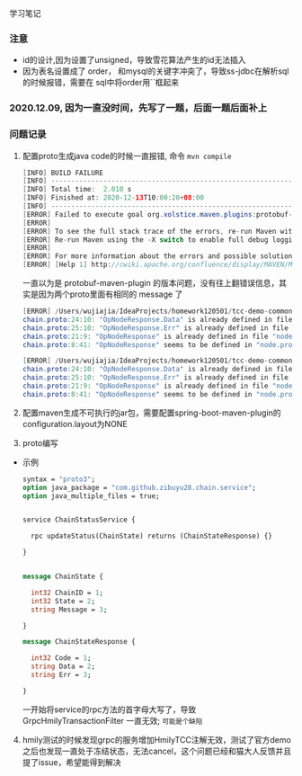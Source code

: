 学习笔记
### 注意
* id的设计,因为设置了unsigned，导致雪花算法产生的id无法插入
* 因为表名设置成了 order， 和mysql的关键字冲突了，导致ss-jdbc在解析sql的时候报错，需要在 sql中将order用``框起来


### 2020.12.09, 因为一直没时间，先写了一题，后面一题后面补上

### 问题记录
1. 配置proto生成java code的时候一直报错, 命令 `mvn compile`
    ```java
   [INFO] BUILD FAILURE
   [INFO] ------------------------------------------------------------------------
   [INFO] Total time:  2.010 s
   [INFO] Finished at: 2020-12-13T10:00:20+08:00
   [INFO] ------------------------------------------------------------------------
   [ERROR] Failed to execute goal org.xolstice.maven.plugins:protobuf-maven-plugin:0.6.1:compile (default) on project tcc-demo-common: protoc did not exit cleanly. Review output for more information. -> [Help 1]
   [ERROR] 
   [ERROR] To see the full stack trace of the errors, re-run Maven with the -e switch.
   [ERROR] Re-run Maven using the -X switch to enable full debug logging.
   [ERROR] 
   [ERROR] For more information about the errors and possible solutions, please read the following articles:
   [ERROR] [Help 1] http://cwiki.apache.org/confluence/display/MAVEN/MojoFailureException
    ```
   一直以为是 protobuf-maven-plugin 的版本问题，没有往上翻错误信息，其实是因为两个proto里面有相同的 message 了
   ```java
   [ERROR] /Users/wujiajia/IdeaProjects/homework120501/tcc-demo-common/src/main/proto/node.proto [0:0]: chain.proto:23:9: "OpNodeResponse.Code" is already defined in file "node.proto".
   chain.proto:24:10: "OpNodeResponse.Data" is already defined in file "node.proto".
   chain.proto:25:10: "OpNodeResponse.Err" is already defined in file "node.proto".
   chain.proto:21:9: "OpNodeResponse" is already defined in file "node.proto".
   chain.proto:8:41: "OpNodeResponse" seems to be defined in "node.proto", which is not imported by "chain.proto".  To use it here, please add the necessary import.
   
   [ERROR] /Users/wujiajia/IdeaProjects/homework120501/tcc-demo-common/src/main/proto/chain.proto [0:0]: chain.proto:23:9: "OpNodeResponse.Code" is already defined in file "node.proto".
   chain.proto:24:10: "OpNodeResponse.Data" is already defined in file "node.proto".
   chain.proto:25:10: "OpNodeResponse.Err" is already defined in file "node.proto".
   chain.proto:21:9: "OpNodeResponse" is already defined in file "node.proto".
   chain.proto:8:41: "OpNodeResponse" seems to be defined in "node.proto", which is not imported by "chain.proto".  To use it here, please add the necessary import.
   ```

2. 配置maven生成不可执行的jar包，需要配置spring-boot-maven-plugin的configuration.layout为NONE

3. proto编写
* 示例
    ```protobuf
    syntax = "proto3";
    option java_package = "com.github.zibuyu28.chain.service";
    option java_multiple_files = true;
    
    
    service ChainStatusService {
    
      rpc updateStatus(ChainState) returns (ChainStateResponse) {}
    
    }
    
    
    message ChainState {
    
      int32 ChainID = 1;
      int32 State = 2;
      string Message = 3;
    
    }
    
    message ChainStateResponse {
    
      int32 Code = 1;
      string Data = 2;
      string Err = 3;
    
    }
    ```
   一开始将service的rpc方法的首字母大写了，导致 GrpcHmilyTransactionFilter 一直无效; `可能是个缺陷`

4. hmily测试的时候发现grpc的服务增加HmilyTCC注解无效，测试了官方demo之后也发现一直处于冻结状态，无法cancel，这个问题已经和猫大人反馈并且提了issue，希望能得到解决